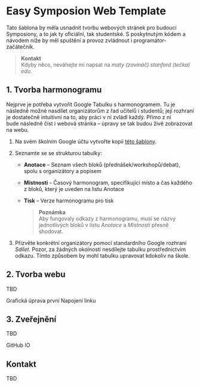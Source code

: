 # Easy Symposion Web Template

Tato šablona by měla usnadnit tvorbu webových stránek pro budoucí Symposiony, a to jak ty oficiální, tak studentské. S poskytnutým kódem a návodem níže by měl spuštění a provoz zvládnout i programátor-začátečník.

> **Kontakt** <br>
> Kdyby něco, neváhejte mi napsat na _maty *(zavináč)* stanford *(tečka)* edu_.

## 1. Tvorba harmonogramu

Nejprve je potřeba vytvořit Google Tabulku s harmonogramem. Tu je následně možné nasdílet organizátorům z řad učitelů i studentů; její rozhraní je dostatečně intuitivní na to, aby práci v ní zvládl každý. Přímo z ní bude následně číst i webová stránka – úpravy se tak budou živě zobrazovat na webu.

1. Na svém školním Google účtu vytvořte kopii [této šablony](https://docs.google.com/spreadsheets/d/1km1xShFxvSk185FktIXoSYkJ-4zbO6S0ss_gcYeif0Q/edit?usp=sharing).
2. Seznamte se se strukturou tabulky:
      - **Anotace** – Seznam všech bloků (přednášek/workshopů/debat), spolu s organizátory a popisem
      - **Místnosti** – Časový harmonogram, specifikující místo a čas každého z bloků, který je uveden na listu Anotace 
      - **Tisk** – Verze harmonogramu pro tisk

          > **Poznámka**<br>
          > Aby fungovaly odkazy z harmonogramu, musí se názvy jednotlivých bloků v listu _Anotace_ a _Místnosti_ přesně shodovat.

3. Přizvěte konkrétní organizátory pomocí standardního Google rozhraní _Sdílet_. Pozor, za žádných okolností nesdílejte tabulku prostřednictvím odkazu. Tímto způsobem by mohl tabulku upravovat kdokoliv na škole.

## 2. Tvorba webu

TBD

Grafická úprava první
Napojení linku

## 3. Zveřejnění

TBD

GitHub IO

## Kontakt

TBD


